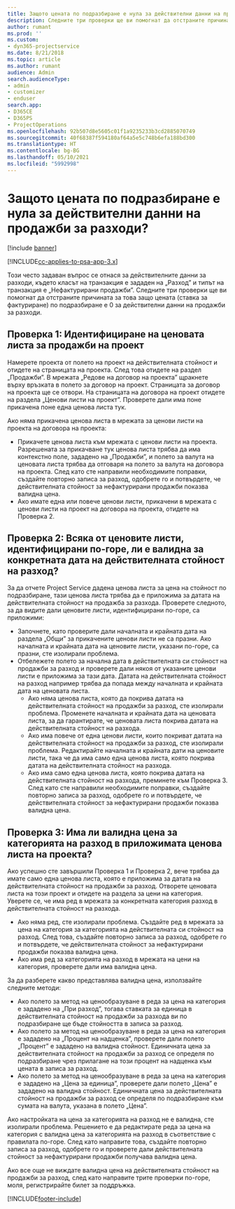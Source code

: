 ```yaml
---
title: Защото цената по подразбиране е нула за действителни данни на продажби за разходи?
description: Следните три проверки ще ви помогнат да отстраните причината за това защо цената по подразбиране е 0 за действителни данни на продажби за разходи.
author: rumant
ms.prod: ''
ms.custom:
- dyn365-projectservice
ms.date: 8/21/2018
ms.topic: article
ms.author: rumant
audience: Admin
search.audienceType:
- admin
- customizer
- enduser
search.app:
- D365CE
- D365PS
- ProjectOperations
ms.openlocfilehash: 92b507d8e5605c01f1a9235233b3cd2885070749
ms.sourcegitcommit: 40f68387f594180af64a5e5c748b6efa188bd300
ms.translationtype: HT
ms.contentlocale: bg-BG
ms.lasthandoff: 05/10/2021
ms.locfileid: "5992998"
---
```

# <a name="why-is-the-price-defaulting-to-zero-on-expense-sales-actuals"></a>Защото цената по подразбиране е нула за действителни данни на продажби за разходи?

[!include [banner](../includes/psa-now-project-operations.md)]

[!INCLUDE[cc-applies-to-psa-app-3.x](../includes/cc-applies-to-psa-app-3x.md)]

Този често задаван въпрос се отнася за действителните данни за разходи, където класът на транзакция е зададен на „Разход” и типът на транзакция е „Нефактурирани продажби”. Следните три проверки ще ви помогнат да отстраните причината за това защо цената (ставка за фактуриране) по подразбиране е 0 за действителни данни на продажби за разходи.

## <a name="check-1-identify-the-sales-price-list-for-project"></a>Проверка 1: Идентифициране на ценовата листа за продажби на проект

Намерете проекта от полето на проект на действителната стойност и отидете на страницата на проекта. След това отидете на раздел „Продажби”. В мрежата „Редове на договор на проекта” щракнете върху връзката в полето за договор на проект. Страницата за договор на проекта ще се отвори. На страницата на договора на проект отидете на раздела „Ценови листи на проект”. Проверете дали има поне прикачена поне една ценова листа тук.

Ако няма прикачена ценова листа в мрежата за ценови листи на проекта на договора на проекта:

- Прикачете ценова листа към мрежата с ценови листи на проекта. Разрешената за прикачване тук ценова листа трябва да има контекстно поле, зададено на „Продажби”, и полето за валута на ценовата листа трябва да отговаря на полето за валута на договора на проекта. След като сте направили необходимите поправки, създайте повторно записа за разход, одобрете го и потвърдете, че действителната стойност за нефактурирани продажби показва валидна цена.
- Ако имате една или повече ценови листи, прикачени в мрежата с ценови листи на проект на договора на проекта, отидете на Проверка 2.

## <a name="check-2-are-any-of-the-price-lists-identified-above-valid-for-the-specific-date-of-the-expense-actual"></a>Проверка 2: Всяка от ценовите листи, идентифицирани по-горе, ли е валидна за конкретната дата на действителната стойност на разход?

За да отчете Project Service дадена ценова листа за цена на стойност по подразбиране, тази ценова листа трябва да е приложима за датата на действителната стойност на продажба за разхода. Проверете следното, за да видите дали ценовите листи, идентифицирани по-горе, са приложими:

- Започнете, като проверите дали началната и крайната дата на раздела „Общи” за прикачените ценови листи не са празни. Ако началната и крайната дата на ценовите листи, указани по-горе, са празни, сте изолирали проблема. 
- Отбележете полето за начална дата в действителната си стойност на продажби за разход и проверете дали някоя от указаните ценови листи е приложима за тази дата. Датата на действителната стойност на разход например трябва да попада между началната и крайната дата на ценовата листа. 
    - Ако няма ценова листа, която да покрива датата на действителната стойност на продажби за разход, сте изолирали проблема. Променете началната и крайната дата на ценовата листа, за да гарантирате, че ценовата листа покрива датата на действителната стойност на разхода. 
    - Ако има повече от една ценови листи, които покриват датата на действителната стойност на продажби за разход, сте изолирали проблема. Редактирайте началната и крайната дати на ценовите листи, така че да има само една ценова листа, която покрива датата на действителната стойност на разхода. 
    - Ако има само една ценова листа, която покрива датата на действителната стойност на разхода, преминете към Проверка 3.
След като сте направили необходимите поправки, създайте повторно записа за разход, одобрете го и потвърдете, че действителната стойност за нефактурирани продажби показва валидна цена.

## <a name="check-3-is-there-a-valid-price-for-the-expense-category-in-the-applicable-project-price-list"></a>Проверка 3: Има ли валидна цена за категорията на разход в приложимата ценова листа на проекта? 

Ако успешно сте завършили Проверка 1 и Проверка 2, вече трябва да имате само една ценова листа, която е приложима за датата на действителната стойност на продажби за разход. Отворете ценовата листа на този проект и отидете на раздела за цени на категория. Уверете се, че има ред в мрежата за конкретната категория разход в действителната стойност на разхода.
 
- Ако няма ред, сте изолирали проблема. Създайте ред в мрежата за цена на категория за категорията на действителната си стойност на разход. След това, създайте повторно записа за разход, одобрете го и потвърдете, че действителната стойност за нефактурирани продажби показва валидна цена. 
- Ако има ред за категорията на разход в мрежата на цени на категория, проверете дали има валидна цена.

За да разберете какво представлява валидна цена, използвайте следните методи:

- Ако полето за метод на ценообразуване в реда за цена на категория е зададено на „При разход”, тогава ставката за единица в действителната стойност на продажби за разхода ви по подразбиране ще бъде стойността в записа за разход.
- Ако полето за метод на ценообразуване в реда за цена на категория е зададено на „Процент на надценка”, проверете дали полето „Процент” е зададено на валидна стойност. Единичната цена за действителната стойност на продажби за разход се определя по подразбиране чрез прилагане на този процент на надценка към цената в записа за разход.
- Ако полето за метод на ценообразуване в реда за цена на категория е зададено на „Цена за единица”, проверете дали полето „Цена” е зададено на валидна стойност. Единичната цена за действителната стойност на продажби за разход се определя по подразбиране към сумата на валута, указана в полето „Цена”.

Ако настройката на цена за категорията на разход не е валидна, сте изолирали проблема. Решението е да редактирате реда за цена на категория с валидна цена за категорията на разход в съответствие с правилата по-горе. След като направите това, създайте повторно записа за разход, одобрете го и проверете дали действителната стойност за нефактурирани продажби получава валидна цена.

Ако все още не виждате валидна цена на действителната стойност на продажби за разход, след като направите трите проверки по-горе, моля, регистрирайте билет за поддръжка.




[!INCLUDE[footer-include](../includes/footer-banner.md)]